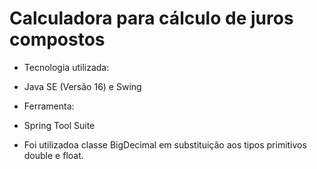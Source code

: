 # Calculadora para cálculo de juros compostos

- Tecnologia utilizada:
* Java SE (Versão 16) e Swing

- Ferramenta:
* Spring Tool Suite


- Foi utilizadoa classe BigDecimal em substituição aos tipos primitivos double e float.